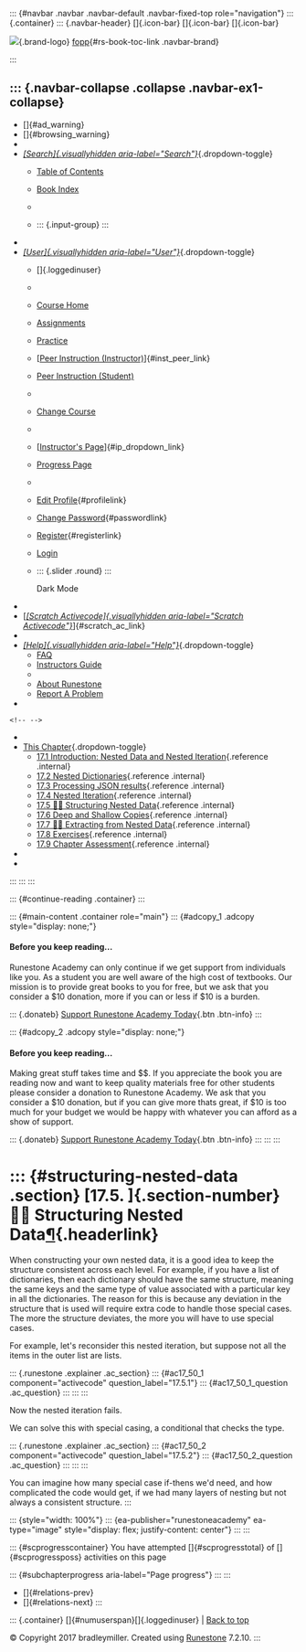::: {#navbar .navbar .navbar-default .navbar-fixed-top role="navigation"}
::: {.container}
::: {.navbar-header}
[]{.icon-bar} []{.icon-bar} []{.icon-bar}

<div>

[![](../_static/img/RAIcon.png)](/runestone/default/user/login){.brand-logo}
[fopp](../index.html){#rs-book-toc-link .navbar-brand}

</div>
:::

::: {.navbar-collapse .collapse .navbar-ex1-collapse}
-   
-   []{#ad_warning}
-   []{#browsing_warning}
-   
-   [*[Search]{.visuallyhidden
    aria-label="Search"}*](#){.dropdown-toggle}
    -   [Table of Contents](../index.html)

    -   [Book Index](../genindex.html)

    -   

    -   ::: {.input-group}
        :::
-   
-   [*[User]{.visuallyhidden aria-label="User"}*](#){.dropdown-toggle}
    -   []{.loggedinuser}

    -   

    -   [Course Home](/ns/course/index)

    -   [Assignments](/assignment/student/chooseAssignment)

    -   [Practice](/runestone/assignments/practice)

    -   [[Peer Instruction
        (Instructor)](/runestone/peer/instructor.html)]{#inst_peer_link}

    -   [Peer Instruction (Student)](/runestone/peer/student.html)

    -   

    -   [Change Course](/runestone/default/courses)

    -   

    -   [[Instructor\'s
        Page](/runestone/admin/index)]{#ip_dropdown_link}

    -   [Progress Page](/runestone/dashboard/studentreport)

    -   

    -   [Edit Profile](/runestone/default/user/profile){#profilelink}

    -   [Change
        Password](/runestone/default/user/change_password){#passwordlink}

    -   [Register](/runestone/default/user/register){#registerlink}

    -   [Login](#)

    -   ::: {.slider .round}
        :::

        Dark Mode
-   
-   [[*[Scratch Activecode]{.visuallyhidden
    aria-label="Scratch Activecode"}*](javascript:runestoneComponents.popupScratchAC())]{#scratch_ac_link}
-   
-   [*[Help]{.visuallyhidden aria-label="Help"}*](#){.dropdown-toggle}
    -   [FAQ](http://runestoneinteractive.org/pages/faq.html)
    -   [Instructors Guide](https://guide.runestone.academy)
    -   
    -   [About Runestone](http://runestoneinteractive.org)
    -   [Report A
        Problem](/runestone/default/reportabug?course=fopp&page=WPStructuringNestedData)
-   

```{=html}
<!-- -->
```
-   
-   [This Chapter](../index.html){.dropdown-toggle}
    -   [17.1 Introduction: Nested Data and Nested
        Iteration](ListswithComplexItems.html){.reference .internal}
    -   [17.2 Nested Dictionaries](NestedDictionaries.html){.reference
        .internal}
    -   [17.3 Processing JSON results](jsonlib.html){.reference
        .internal}
    -   [17.4 Nested Iteration](NestedIteration.html){.reference
        .internal}
    -   [17.5 👩‍💻 Structuring Nested
        Data](WPStructuringNestedData.html){.reference .internal}
    -   [17.6 Deep and Shallow
        Copies](DeepandShallowCopies.html){.reference .internal}
    -   [17.7 👩‍💻 Extracting from Nested
        Data](WPExtractFromNestedData.html){.reference .internal}
    -   [17.8 Exercises](Exercises.html){.reference .internal}
    -   [17.9 Chapter Assessment](ChapterAssessment.html){.reference
        .internal}
-   
-   
:::
:::
:::

::: {#continue-reading .container}
:::

::: {#main-content .container role="main"}
::: {#adcopy_1 .adcopy style="display: none;"}
#### Before you keep reading\...

Runestone Academy can only continue if we get support from individuals
like you. As a student you are well aware of the high cost of textbooks.
Our mission is to provide great books to you for free, but we ask that
you consider a \$10 donation, more if you can or less if \$10 is a
burden.

::: {.donateb}
[Support Runestone Academy Today](/runestone/default/donate?ad=1){.btn
.btn-info}
:::

::: {#adcopy_2 .adcopy style="display: none;"}
#### Before you keep reading\...

Making great stuff takes time and \$\$. If you appreciate the book you
are reading now and want to keep quality materials free for other
students please consider a donation to Runestone Academy. We ask that
you consider a \$10 donation, but if you can give more thats great, if
\$10 is too much for your budget we would be happy with whatever you can
afford as a show of support.

::: {.donateb}
[Support Runestone Academy Today](/runestone/default/donate?ad=2){.btn
.btn-info}
:::
:::
:::

::: {#structuring-nested-data .section}
[17.5. ]{.section-number}👩‍💻 Structuring Nested Data[¶](#structuring-nested-data "Permalink to this heading"){.headerlink}
==========================================================================================================================

When constructing your own nested data, it is a good idea to keep the
structure consistent across each level. For example, if you have a list
of dictionaries, then each dictionary should have the same structure,
meaning the same keys and the same type of value associated with a
particular key in all the dictionaries. The reason for this is because
any deviation in the structure that is used will require extra code to
handle those special cases. The more the structure deviates, the more
you will have to use special cases.

For example, let's reconsider this nested iteration, but suppose not all
the items in the outer list are lists.

::: {.runestone .explainer .ac_section}
::: {#ac17_50_1 component="activecode" question_label="17.5.1"}
::: {#ac17_50_1_question .ac_question}
:::
:::
:::

Now the nested iteration fails.

We can solve this with special casing, a conditional that checks the
type.

::: {.runestone .explainer .ac_section}
::: {#ac17_50_2 component="activecode" question_label="17.5.2"}
::: {#ac17_50_2_question .ac_question}
:::
:::
:::

You can imagine how many special case if-thens we'd need, and how
complicated the code would get, if we had many layers of nesting but not
always a consistent structure.
:::

::: {style="width: 100%"}
::: {ea-publisher="runestoneacademy" ea-type="image" style="display: flex; justify-content: center"}
:::
:::

::: {#scprogresscontainer}
You have attempted []{#scprogresstotal} of []{#scprogressposs}
activities on this page

::: {#subchapterprogress aria-label="Page progress"}
:::
:::

-   [[](NestedIteration.html)]{#relations-prev}
-   [[](DeepandShallowCopies.html)]{#relations-next}
:::

::: {.container}
[]{#numuserspan}[]{.loggedinuser} \| [Back to top](#)

© Copyright 2017 bradleymiller. Created using
[Runestone](http://runestoneinteractive.org/) 7.2.10.
:::
